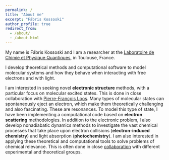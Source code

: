```yaml
---
permalink: /
title: "About me"
excerpt: "Fábris Kossoski"
author_profile: true
redirect_from: 
  - /about/
  - /about.html
---
```


My name is Fábris Kossoski and I am a researcher at the [Laboratoire de Chimie et Physique Quantiques](https://www.lcpq.ups-tlse.fr/?lang=en), in Toulouse, France.

I develop theoretical methods and computational software to model molecular systems and how they behave when interacting with free electrons and with light.

I am interested in seeking novel **electronic structure** methods, with a particular focus on molecular excited states.
This is done in close collaboration with [Pierre-François Loos](https://pfloos.github.io/WEB_LOOS/).
Many types of molecular states can spontaneously eject an electron, which make them theoretically challenging and also fascinating. These are resonances.
To model this type of state, I have been implementing a computational code based on **electron scattering** methodologies.
In addition to the electronic problem, I also develop nonadiabatic dynamics methods to investigate the vast chemical processes that
take place upon electron collisions (**electron-induced chemistry**) and light absorption (**photochemistry**).
I am also interested in applying these theoretical and computational tools to solve problems of chemical relevance.
This is often done in close [collaboration](https://kossoski.github.io/collaborations/) with different experimental and theoretical groups.

